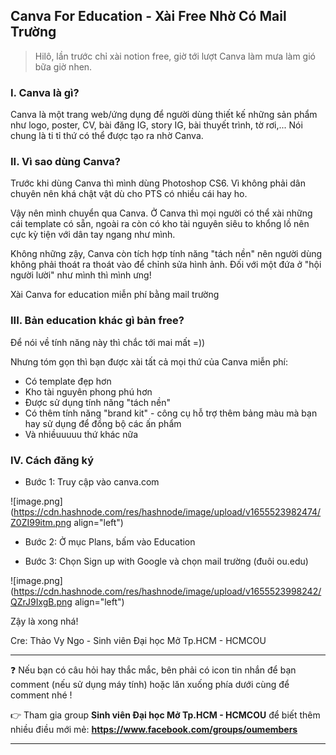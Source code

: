 ## Canva For Education - Xài Free Nhờ Có Mail Trường

> Hilô, lần trước chỉ xài notion free, giờ tới lượt Canva làm mưa làm gió bữa giờ nhen.

### I. Canva là gì?

Canva là một trang web/ứng dụng để người dùng thiết kế những sản phẩm như logo, poster, CV, bài đăng IG, story IG, bài thuyết trình, tờ rơi,... Nói chung là ti tỉ thứ có thể được tạo ra nhờ Canva.

### II. Vì sao dùng Canva?

Trước khi dùng Canva thì mình dùng Photoshop CS6. Vì không phải dân chuyên nên khá chật vật dù cho PTS có nhiều cái hay ho.

Vậy nên mình chuyển qua Canva. Ở Canva thì mọi người có thể xài những cái template có sẵn, ngoài ra còn có kho tài nguyên siêu to khổng lồ nên cực kỳ tiện với dân tay ngang như mình.

Không những zậy, Canva còn tích hợp tính năng "tách nền" nên người dùng không phải thoát ra thoát vào để chỉnh sửa hình ảnh. Đối với một đứa ở "hội người lười" như mình thì mình ưng!

Xài Canva for education miễn phí bằng mail trường

### III. Bản education khác gì bản free?

Để nói về tính năng này thì chắc tới mai mất =))

Nhưng tóm gọn thì bạn được xài tất cả mọi thứ của Canva miễn phí:
- Có template đẹp hơn
- Kho tài nguyên phong phú hơn
- Được sử dụng tính năng "tách nền"
- Có thêm tính năng "brand kit" - công cụ hỗ trợ thêm bảng màu mà bạn hay sử dụng để đồng bộ các ấn phẩm
- Và nhiềuuuuu thứ khác nữa

### IV. Cách đăng ký
- Bước 1: Truy cập vào canva.com

![image.png](https://cdn.hashnode.com/res/hashnode/image/upload/v1655523982474/Z0ZI99itm.png align="left")

- Bước 2: Ở mục Plans, bấm vào Education

- Bước 3: Chọn Sign up with Google và chọn mail trường (đuôi ou.edu)

![image.png](https://cdn.hashnode.com/res/hashnode/image/upload/v1655523998242/QZrJ9IxgB.png align="left")

Zậy là xong nhá!

Cre: Thảo Vy Ngo - Sinh viên Đại học Mở Tp.HCM - HCMCOU

---

❓ Nếu bạn có câu hỏi hay thắc mắc, bên phải có icon tin nhắn để bạn comment (nếu sử dụng máy tính) hoặc lăn xuống phía dưới cùng để comment nhé !

👉 Tham gia group **Sinh viên Đại học Mở Tp.HCM - HCMCOU** để biết thêm nhiều điều mới mẻ: **https://www.facebook.com/groups/oumembers**

---